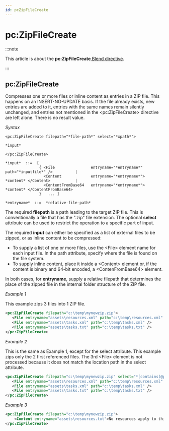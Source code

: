```yaml
---
id: pcZipFileCreate
---
```


# pc:ZipFileCreate




:::note

This article is about the **pc:ZipFileCreate**[ Blend directive](/Repositories/Blend_directives).

:::

## **pc:ZipFileCreate**

Compresses one or more files or inline content as entries in a ZIP file. This happens on an INSERT-NO-UPDATE basis. If the file already exists, new entries are added to it, entries with the same names remain silently unchanged, and entries not mentioned in the \<pc:ZipFileCreate> directive are left alone.
There is no result value.

*Syntax*

```
<pc:ZipFileCreate filepath="*file-path*" select="*xpath*">

*input*

</pc:ZipFileCreate>

*input*  ::=  [
               { <File                entryname="*entryname*"  path="*inputfile*" />          |
                 <Content             entryname="*entryname*"> *content* </Content>           |
                 <ContentFromBase64   entryname="*entryname*"> *content* </ContentFromBase64>   
               }   ... ]

*entryname*  ::=  *relative-file-path*
```

The required **filepath** is a path leading to the target ZIP file. This is conventionally a file that has the ".zip" file extension. The optional **select** attribute can be used to restrict the operation to a specific part of input.

The required **input** can either be specified as a list of external files to be zipped, or as inline content to be compressed:

- To supply a list of one or more files, use the \<File> element name for each input file. In the path attribute, specify where the file is found on the file system.
- To supply inline content, place it inside a \<Content> element or, if the content is binary and 64-bit encoded, a \<ContenFromBase64> element.

In both cases, for **entryname**, supply a relative filepath that determines the place of the zipped file in the internal folder structure of the ZIP file.

*Example 1*

This example zips 3 files into 1 ZIP file.

```xml
<pc:ZipFileCreate filepath="c:\temp\mynewzip.zip">
   <File entryname="assets\resources.xml" path="c:\temp\resources.xml" />
   <File entryname="assets\tasks.xml" path="c:\temp\tasks.xml" />
   <File entryname="assets\tasks.txt" path="c:\temp\tasks.txt" />
</pc:ZipFileCreate>
```

*Example 2*

This is the same as Example 1, except for the select attribute. This example zips only the 2 first referenced files. The 3rd \<File> element is not processed because it does not match the location path in the select attribute.

```xml
<pc:ZipFileCreate filepath="c:\temp\mynewzip.zip" select="*[contains(@path,'.xml')]">
   <File entryname="assets\resources.xml" path="c:\temp\resources.xml" />
   <File entryname="assets\tasks.xml" path="c:\temp\tasks.xml" />
   <File entryname="assets\tasks.txt" path="c:\temp\tasks.txt" />
</pc:ZipFileCreate>
```

*Example 3*

```xml
<pc:ZipFileCreate filepath="c:\temp\mynewzip.zip">
    <Content entryname="assets\resources.txt">No resources apply to this instance.</Content>
</pc:ZipFileCreate>
```

 